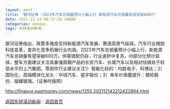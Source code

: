 ```yaml
---
layout: post
title: "银河证券：2022年汽车总销量预计小幅上行 新能源汽车总销量有望突破600万"
date: 2021-12-14 08:37:50 +0800
categories: emnews
tags: 东财滚动新闻
---
```


银河证券指出，政策多维度支持新能源汽车发展，赛道高景气延续。汽车行业拥抱科技变革，差异化竞争拓展行业内涵。2022年汽车总销量预计小幅上行，新能源汽车总销量有望突破600万。供需错配仍存，行业波折中复苏，内部分化预计延续。整车方面建议关注具备强周期产品的长安汽车、长城汽车以及相对估值处于较低水平的上汽集团。零部件行业建议关注1）智能化标的：均胜电子、科博达；2）国际化、高端模块化龙头：华域汽车、星宇股份；3）单车价值量提升：银轮股份、福耀玻璃。（证券时报网）

<http://finance.eastmoney.com/news/1355,202112142212422894.html>

[返回东财滚动新闻](//finews.withounder.com/emnews/)｜[返回首页](//finews.withounder.com/)